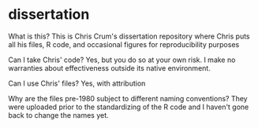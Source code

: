 # dissertation

What is this?
This is Chris Crum's dissertation repository where Chris puts all his files, R code, and occasional figures for reproducibility purposes

Can I take Chris' code?
Yes, but you do so at your own risk. I make no warranties about effectiveness outside its native environment. 

Can I use Chris' files?
Yes, with attribution 

Why are the files pre-1980 subject to different naming conventions?
They were uploaded prior to the standardizing of the R code and I haven't gone back to change the names yet. 
